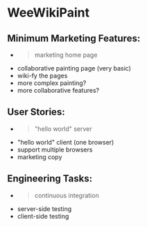 # WeeWikiPaint

## Minimum Marketing Features:

- > marketing home page
- collaborative painting page (very basic)
- wiki-fy the pages
- more complex painting?
- more collaborative features?

## User Stories:

- > "hello world" server
- "hello world" client (one browser)
- support multiple browsers
- marketing copy

## Engineering Tasks:

- > continuous integration
- server-side testing
- client-side testing